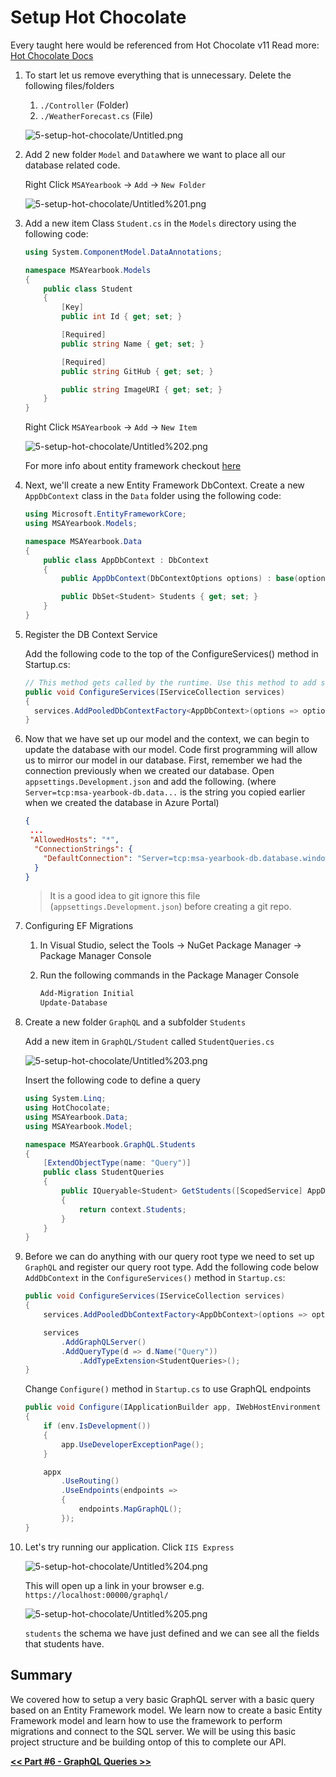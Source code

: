 # Setup Hot Chocolate

Every taught here would be referenced from Hot Chocolate v11
Read more: [Hot Chocolate Docs](https://chillicream.com/docs/hotchocolate/)

1. To start let us remove everything that is unnecessary. Delete the following files/folders

   1. `./Controller` (Folder)
   2. `./WeatherForecast.cs` (File)

   ![5-setup-hot-chocolate/Untitled.png](5-setup-hot-chocolate/Untitled.png)

2. Add 2 new folder `Model` and `Data`where we want to place all our database related code.

   Right Click `MSAYearbook` → `Add` → `New Folder`

   ![5-setup-hot-chocolate/Untitled%201.png](5-setup-hot-chocolate/Untitled%201.png)

3. Add a new item Class `Student.cs` in the `Models` directory using the following code:

   ```csharp
   using System.ComponentModel.DataAnnotations;

   namespace MSAYearbook.Models
   {
       public class Student
       {
           [Key]
           public int Id { get; set; }

           [Required]
           public string Name { get; set; }

           [Required]
           public string GitHub { get; set; }

           public string ImageURI { get; set; }
       }
   }
   ```

   Right Click `MSAYearbook` → `Add` → `New Item`

   ![5-setup-hot-chocolate/Untitled%202.png](5-setup-hot-chocolate/Untitled%202.png)

   For more info about entity framework checkout [here](https://docs.microsoft.com/en-us/aspnet/mvc/overview/getting-started/getting-started-with-ef-using-mvc/creating-an-entity-framework-data-model-for-an-asp-net-mvc-application#install-entity-framework-6)

4. Next, we'll create a new Entity Framework DbContext. Create a new `AppDbContext` class in the `Data` folder using the following code:

   ```csharp
   using Microsoft.EntityFrameworkCore;
   using MSAYearbook.Models;

   namespace MSAYearbook.Data
   {
       public class AppDbContext : DbContext
       {
           public AppDbContext(DbContextOptions options) : base(options) { }

           public DbSet<Student> Students { get; set; }
       }
   }
   ```

5. Register the DB Context Service

   Add the following code to the top of the ConfigureServices() method in Startup.cs:

   ```csharp
   // This method gets called by the runtime. Use this method to add services to the container.
   public void ConfigureServices(IServiceCollection services)
   {
     services.AddPooledDbContextFactory<AppDbContext>(options => options.UseSqlServer(Configuration.GetConnectionString("DefaultConnection")));
   }
   ```

6. Now that we have set up our model and the context, we can begin to update the database with our model. Code first programming will allow us to mirror our model in our database. First, remember we had the connection previously when we created our database. Open `appsettings.Development.json` and add the following. (where `Server=tcp:msa-yearbook-db.data...` is the string you copied earlier when we created the database in Azure Portal)

   ```json
   {
   	...
   	"AllowedHosts": "*",
     "ConnectionStrings": {
       "DefaultConnection": "Server=tcp:msa-yearbook-db.database.windows.net,1433;Initial Catalog=msa-yearbook-db;Persist Security Info=False;User ID=cz;Password={your_password}..."
     }
   }
   ```

   > It is a good idea to git ignore this file (`appsettings.Development.json`) before creating a git repo.

7. Configuring EF Migrations

   1. In Visual Studio, select the Tools -> NuGet Package Manager -> Package Manager Console
   2. Run the following commands in the Package Manager Console

      ```bash
      Add-Migration Initial
      Update-Database
      ```

8. Create a new folder `GraphQL` and a subfolder `Students`

   Add a new item in `GraphQL/Student` called `StudentQueries.cs`

   ![5-setup-hot-chocolate/Untitled%203.png](5-setup-hot-chocolate/Untitled%203.png)

   Insert the following code to define a query

   ```csharp
   using System.Linq;
   using HotChocolate;
   using MSAYearbook.Data;
   using MSAYearbook.Model;

   namespace MSAYearbook.GraphQL.Students
   {
       [ExtendObjectType(name: "Query")]
       public class StudentQueries
       {
           public IQueryable<Student> GetStudents([ScopedService] AppDbContext context)
           {
               return context.Students;
           }
       }
   }
   ```

9. Before we can do anything with our query root type we need to set up `GraphQL` and register our query root type. Add the following code below `AddDbContext` in the `ConfigureServices()` method in `Startup.cs`:

   ```csharp
   public void ConfigureServices(IServiceCollection services)
   {
       services.AddPooledDbContextFactory<AppDbContext>(options => options.UseSqlServer(Configuration.GetConnectionString("DefaultConnection")));

       services
           .AddGraphQLServer()
           .AddQueryType(d => d.Name("Query"))
               .AddTypeExtension<StudentQueries>();
   }
   ```

   Change `Configure()` method in `Startup.cs` to use GraphQL endpoints

   ```csharp
   public void Configure(IApplicationBuilder app, IWebHostEnvironment env)
   {
       if (env.IsDevelopment())
       {
           app.UseDeveloperExceptionPage();
       }

       appx
           .UseRouting()
           .UseEndpoints(endpoints =>
           {
               endpoints.MapGraphQL();
           });
   }
   ```

10. Let's try running our application. Click `IIS Express`

    ![5-setup-hot-chocolate/Untitled%204.png](5-setup-hot-chocolate/Untitled%204.png)

    This will open up a link in your browser e.g. `https://localhost:00000/graphql/`

    ![5-setup-hot-chocolate/Untitled%205.png](5-setup-hot-chocolate/Untitled%205.png)

    `students` the schema we have just defined and we can see all the fields that students have.

## Summary

We covered how to setup a very basic GraphQL server with a basic query based on an Entity Framework model. We learn now to create a basic Entity Framework model and learn how to use the framework to perform migrations and connect to the SQL server. We will be using this basic project structure and be building ontop of this to complete our API.

[**<< Part #6 - GraphQL Queries >>**](6-implement-graphql-queries.md)
